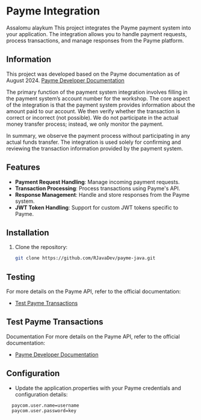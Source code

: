 # Payme Integration
Assalomu alaykum
This project integrates the Payme payment system into your application. The integration allows you to handle payment requests, process transactions, and manage responses from the Payme platform.
## Information

This project was developed based on the Payme documentation as of August 2024. [Payme Developer Documentation](https://developer.help/paycom.uz)

The primary function of the payment system integration involves filling in the payment system’s account number for the workshop. The core aspect of the integration is that the payment system provides information about the amount paid to our account. We then verify whether the transaction is correct or incorrect (not possible). We do not participate in the actual money transfer process; instead, we only monitor the payment.

In summary, we observe the payment process without participating in any actual funds transfer. The integration is used solely for confirming and reviewing the transaction information provided by the payment system.

## Features

- **Payment Request Handling**: Manage incoming payment requests.
- **Transaction Processing**: Process transactions using Payme's API.
- **Response Management**: Handle and store responses from the Payme system.
- **JWT Token Handling**: Support for custom JWT tokens specific to Payme.

## Installation

1. Clone the repository:

   ```bash
   git clone https://github.com/RJavaDev/payme-java.git

## Testing
For more details on the Payme API, refer to the official documentation:
- [Test Payme Transactions](https://test.paycom.uz/instruction)

## Test Payme Transactions
Documentation
For more details on the Payme API, refer to the official documentation:
- [Payme Developer Documentation](https://developer.help/paycom.uz)

## Configuration

- Update the application.properties with your Payme credentials and configuration details:
```properties
  paycom.user.name=username
  paycom.user.password=key
